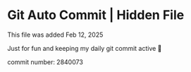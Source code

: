 # Git Auto Commit | Hidden File

This file was added Feb 12, 2025

Just for fun and keeping my daily git commit active 🤪

commit number: 2840073
